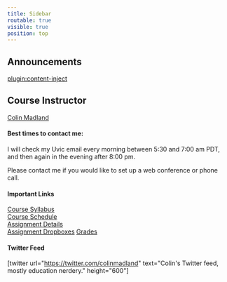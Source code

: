 ```yaml
---
title: Sidebar
routable: true
visible: true
position: top
---
```


## Announcements
[plugin:content-inject](/edci335/home/_important-reminders)

## Course Instructor
[Colin Madland](mailto:cmadland@uvic.ca)

#### Best times to contact me:  
I will check my Uvic email every morning between 5:30 and 7:00 am PDT, and then again in the evening after 8:00 pm.

Please contact me if you would like to set up a web conference or phone call.

#### Important Links
[Course Syllabus](https://coursespaces.uvic.ca/course/view.php?id=61414&section=0)<br>
[Course Schedule](https://edtechuvic.ca/edci335/schedule)<br>
[Assignment Details](https://edtechuvic.ca/edci335/assignments)<br>
[Assignment Dropboxes](https://coursespaces.uvic.ca/course/view.php?id=61414&section=1) 
[Grades](https://coursespaces.uvic.ca/grade/report/overview/index.php)<br>  

#### Twitter Feed
[twitter url="https://twitter.com/colinmadland" text="Colin's Twitter feed, mostly education nerdery." height="600"]
